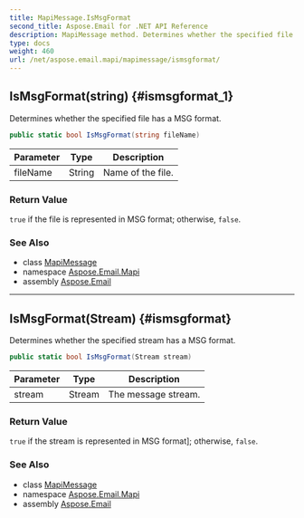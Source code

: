 ```yaml
---
title: MapiMessage.IsMsgFormat
second_title: Aspose.Email for .NET API Reference
description: MapiMessage method. Determines whether the specified file has a MSG format
type: docs
weight: 460
url: /net/aspose.email.mapi/mapimessage/ismsgformat/
---
```

## IsMsgFormat(string) {#ismsgformat_1}

Determines whether the specified file has a MSG format.

```csharp
public static bool IsMsgFormat(string fileName)
```

| Parameter | Type | Description |
| --- | --- | --- |
| fileName | String | Name of the file. |

### Return Value

`true` if the file is represented in MSG format; otherwise, `false`.

### See Also

* class [MapiMessage](../)
* namespace [Aspose.Email.Mapi](../../mapimessage/)
* assembly [Aspose.Email](../../../)

---

## IsMsgFormat(Stream) {#ismsgformat}

Determines whether the specified stream has a MSG format.

```csharp
public static bool IsMsgFormat(Stream stream)
```

| Parameter | Type | Description |
| --- | --- | --- |
| stream | Stream | The message stream. |

### Return Value

`true` if the stream is represented in MSG format]; otherwise, `false`.

### See Also

* class [MapiMessage](../)
* namespace [Aspose.Email.Mapi](../../mapimessage/)
* assembly [Aspose.Email](../../../)


